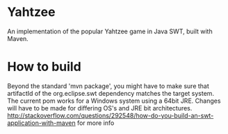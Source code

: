 # Yahtzee
An implementation of the popular Yahtzee game in Java SWT, built with Maven.
# How to build
Beyond the standard 'mvn package', you might have to make sure that artifactId of the org.eclipse.swt dependency matches the target system. The current pom works for a Windows system using a 64bit JRE. Changes will have to be made for differing OS's and JRE bit architectures.
http://stackoverflow.com/questions/292548/how-do-you-build-an-swt-application-with-maven for more info

